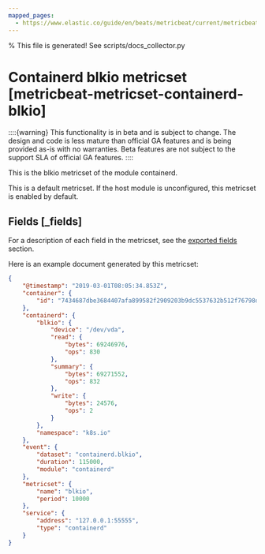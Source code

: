 ```yaml
---
mapped_pages:
  - https://www.elastic.co/guide/en/beats/metricbeat/current/metricbeat-metricset-containerd-blkio.html
---
```


% This file is generated! See scripts/docs_collector.py

# Containerd blkio metricset [metricbeat-metricset-containerd-blkio]

::::{warning}
This functionality is in beta and is subject to change. The design and code is less mature than official GA features and is being provided as-is with no warranties. Beta features are not subject to the support SLA of official GA features.
::::


This is the blkio metricset of the module containerd.

This is a default metricset. If the host module is unconfigured, this metricset is enabled by default.

## Fields [_fields]

For a description of each field in the metricset, see the [exported fields](/reference/metricbeat/exported-fields-containerd.md) section.

Here is an example document generated by this metricset:

```json
{
    "@timestamp": "2019-03-01T08:05:34.853Z",
    "container": {
        "id": "7434687dbe3684407afa899582f2909203b9dc5537632b512f76798db5c0787d"
    },
    "containerd": {
        "blkio": {
            "device": "/dev/vda",
            "read": {
                "bytes": 69246976,
                "ops": 830
            },
            "summary": {
                "bytes": 69271552,
                "ops": 832
            },
            "write": {
                "bytes": 24576,
                "ops": 2
            }
        },
        "namespace": "k8s.io"
    },
    "event": {
        "dataset": "containerd.blkio",
        "duration": 115000,
        "module": "containerd"
    },
    "metricset": {
        "name": "blkio",
        "period": 10000
    },
    "service": {
        "address": "127.0.0.1:55555",
        "type": "containerd"
    }
}
```

